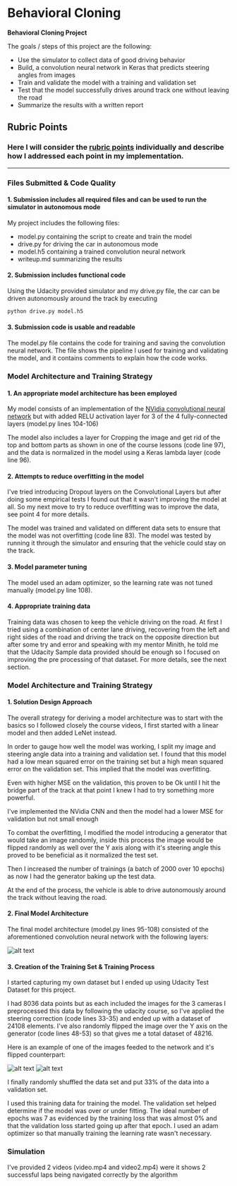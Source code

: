 # **Behavioral Cloning** 

**Behavioral Cloning Project**

The goals / steps of this project are the following:
* Use the simulator to collect data of good driving behavior
* Build, a convolution neural network in Keras that predicts steering angles from images
* Train and validate the model with a training and validation set
* Test that the model successfully drives around track one without leaving the road
* Summarize the results with a written report


[//]: # (Image References)

[image1]: CNN-Diagram.png "Model Visualization"
[image2]: test_image.jpg "Original image taken from driving"
[image3]: test_image_flipped.jpg "Flipped version of the image"

## Rubric Points
### Here I will consider the [rubric points](https://review.udacity.com/#!/rubrics/432/view) individually and describe how I addressed each point in my implementation.  

---
### Files Submitted & Code Quality

#### 1. Submission includes all required files and can be used to run the simulator in autonomous mode

My project includes the following files:
* model.py containing the script to create and train the model
* drive.py for driving the car in autonomous mode
* model.h5 containing a trained convolution neural network 
* writeup.md summarizing the results

#### 2. Submission includes functional code
Using the Udacity provided simulator and my drive.py file, the car can be driven autonomously around the track by executing 
```sh
python drive.py model.h5
```

#### 3. Submission code is usable and readable

The model.py file contains the code for training and saving the convolution neural network. The file shows the pipeline I used for training and validating the model, and it contains comments to explain how the code works.

### Model Architecture and Training Strategy

#### 1. An appropriate model architecture has been employed

My model consists of an implementation of the [NVidia convolutional neural network](https://arxiv.org/pdf/1604.07316v1.pdf) but with added RELU activation layer for 3 of the 4 fully-connected layers  (model.py lines 104-106) 

The model also includes a layer for Cropping the image and get rid of the top and bottom parts as shown in one of the course lessons (code line 97), and the data is normalized in the model using a Keras lambda layer (code line 96). 

#### 2. Attempts to reduce overfitting in the model

I've tried introducing Dropout layers on the Convolutional Layers but after doing some empirical tests I found out that it wasn't improving the model at all. So my next move to try to reduce overfitting was to improve the data, see point 4 for more details.

The model was trained and validated on different data sets to ensure that the model was not overfitting (code line 83). The model was tested by running it through the simulator and ensuring that the vehicle could stay on the track.

#### 3. Model parameter tuning

The model used an adam optimizer, so the learning rate was not tuned manually (model.py line 108).

#### 4. Appropriate training data

Training data was chosen to keep the vehicle driving on the road. At first I tried using a combination of center lane driving, recovering from the left and right sides of the road and driving the track on the opposite direction but after some try and error and speaking with my mentor Minith, he told me that the Udacity Sample data provided should be enough so I focused on improving the pre processing of that dataset. For more details, see the next section. 

### Model Architecture and Training Strategy

#### 1. Solution Design Approach

The overall strategy for deriving a model architecture was to start with the basics so I followed closely the course videos, I first started with a linear model and then added LeNet instead. 

In order to gauge how well the model was working, I split my image and steering angle data into a training and validation set. I found that this model had a low mean squared error on the training set but a high mean squared error on the validation set. This implied that the model was overfitting. 

Even with higher MSE on the validation, this proven to be Ok until I hit the bridge part of the track at that point I knew I had to try something more powerful.

I've implemented the NVidia CNN and then the model had a lower MSE for validation but not small enough

To combat the overfitting, I modified the model introducing a generator that would take an image randomly, inside this process the image would be flipped randomly as well over the Y axis along with it's steering angle this proved to be beneficial as it normalized the test set.

Then I increased the number of trainings (a batch of 2000 over 10 epochs) as now I had the generator baking up the test data.

At the end of the process, the vehicle is able to drive autonomously around the track without leaving the road.

#### 2. Final Model Architecture

The final model architecture (model.py lines 95-108) consisted of the aforementioned convolution neural network with the following layers:


![alt text][image1]

#### 3. Creation of the Training Set & Training Process

I started capturing my own dataset but I ended up using Udacity Test Dataset for this project.

I had 8036 data points but as each included the images for the 3 cameras I preprocessed this data by following the udacity course, so I've applied the steering correction (code lines 33-35) and ended up with a dataset of 24108 elements. I've also randomly flipped the image over the Y axis on the generator (code lines 48-53) so that gives me a total dataset of 48216.

Here is an example of one of the images feeded to the network and it's flipped counterpart:

![alt text][image2] ![alt text][image3]

I finally randomly shuffled the data set and put 33% of the data into a validation set. 

I used this training data for training the model. The validation set helped determine if the model was over or under fitting. The ideal number of epochs was 7 as evidenced by the training loss that was almost 0% and that the validation loss started going up after that epoch. I used an adam optimizer so that manually training the learning rate wasn't necessary.

### Simulation

I've provided 2 videos (video.mp4 and video2.mp4) were it shows 2 successful laps being navigated correctly by the algorithm